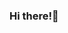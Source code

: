 ### Hi there!👋

<!--
**muskanvazirani/muskanvazirani** is a ✨ _special_ ✨ repository because its `README.md` (this file) appears on your GitHub profile.

Here are some ideas to get you started:

- 🔭 I’m currently working on creating cloud architecture for an app!
- 🌱 I’m currently learning Cloud Architecture, Angular, Serverless, and Full Stack development.
- 🤔 I’m looking for Winter 2024 co-op opportunities 
- 💬 Ask me about ...
- 📫 How to reach me: muskan@dal.ca || <a href="https://www.linkedin.com/in/muskan-vazirani/">
- 😄 Pronouns: She/her
- ⚡ Technologies & Tools: 
  
-->

